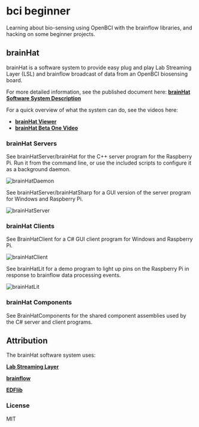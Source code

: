 # bci beginner

Learning about bio-sensing using OpenBCI with the brainflow libraries, and hacking on some beginner projects.


## brainHat

brainHat is a software system to provide easy plug and play Lab Streaming Layer (LSL) and brainflow broadcast of data from an OpenBCI biosensing board.

For more detailed information, see the published document here: 
**[brainHat Software System Description](https://docs.google.com/document/d/e/2PACX-1vTXQGazx1bMeUP3yy8naeh7qg_c4RRRfAiN7E3Sr6DkLWUqhxE9w7PBIjzVfpdaYlxAuEuS9O4nrpYw/pub)**

For a quick overview of what the system can do, see the videos here:
- **[brainHat Viewer](https://www.youtube.com/watch?v=tYAy1uis2tA)**
- **[brainHat Beta One Video](https://youtu.be/rwSlOQfDRk4)**

### brainHat Servers
See brainHatServer/brainHat for the C++ server program for the Raspberry Pi. Run it from the command line, or use the included scripts to configure it as a background daemon.

![brainHatDaemon](https://user-images.githubusercontent.com/5171343/112923410-1d540480-90c3-11eb-92e4-bf756578f7a7.png)

See brainHatServer/brainHatSharp for a GUI version of the server program for Windows and Raspberry Pi.

![brainHatServer](https://user-images.githubusercontent.com/5171343/112923172-a585da00-90c2-11eb-9de1-739dcb2998d3.png)


### brainHat Clients
See BrainHatClient for a C# GUI client program for Windows and Raspberry Pi.

![brainHatClient](https://user-images.githubusercontent.com/5171343/112923869-f21de500-90c3-11eb-9a00-fe50b9192685.png)


See brainHatLit for a demo program to light up pins on the Raspberry Pi in response to brainflow data processing events.

![brainHatLit](https://user-images.githubusercontent.com/5171343/112924212-943dcd00-90c4-11eb-8c3b-5eb14d6cab01.png)


###  brainHat Components
See BrainHatComponents for the shared component assemblies used by  the C# server and client programs.

##  Attribution
The brainHat software system uses:

**[Lab Streaming Layer](https://github.com/sccn/labstreaminglayer/blob/master/LICENSE)**

**[brainflow](https://github.com/brainflow-dev/brainflow/blob/master/LICENSE)**

**[EDFlib](https://gitlab.com/Teuniz/EDFlib![brainHatLit])**



### License
MIT
